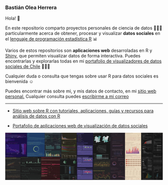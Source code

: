 ### Bastián Olea Herrera

Hola! 🌸

En este repositorio comparto proyectos personales de ciencia de datos 👩🏻‍🔬 particularmente acerca de obtener, procesar y visualizar **datos sociales** en el [lenguaje de programación estadística R](https://www.r-project.org) 📊

Varios de estos repositorios son **aplicaciones web** desarroladas en R y [Shiny](https://shiny.posit.co), que permiten visualizar datos de forma interactiva. Puedes encontrarlas y explorarlas todas en mi [portafolio de visualizadores de datos sociales de Chile](https://bastianolea.github.io/shiny_apps/) 👩🏻‍💻

Cualquier duda o consulta que tengas sobre usar R para datos sociales es bienvenida ☺️

Puedes encontrar más sobre mi, y mis datos de contacto, en mi [sitio web personal.](https://bastianolea.rbind.io) Cualquier consulta puedes [escribirme a mi correo](https://bastianolea.rbind.io/contact/)

----

- [Sitio web sobre R con tutoriales, aplicaciones, guías y recursos para análisis de datos con R](https://bastianolea.rbind.io)

- [Portafolio de aplicaciones web de visualización de datos sociales](https://bastianolea.github.io/shiny_apps/)

[![](shiny_apps.jpg)](https://bastianolea.github.io/shiny_apps/)
